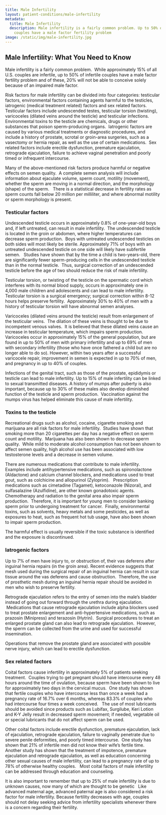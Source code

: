 ```yaml
---
title: Male Infertility
layout: patient-conditions/male-infertility
metadata:
  title: Male Infertility
  description: Male infertility is a fairly common problem. Up to 50% of infertile
    couples have a male factor fertility problem
image: /static/img/male-infertility.jpg
---
```

## Male Infertility: What You Need to Know

Male infertility is a fairly common problem.  While approximately 15% of all U.S. couples are infertile, up to 50% of infertile couples have a male factor fertility problem and of these, 20% will not be able to conceive solely because of an impaired male factor. 

Risk factors for male infertility can be divided into four categories: testicular factors, environmental factors containing agents harmful to the testicles, iatrogenic (medical treatment related) factors and sex related factors.  Testicular factors include undescended testes, testicular torsion (twisting), varicoceles (dilated veins around the testicle) and testicular infections.  Environmental toxins to the testicle are chemicals, drugs or other substances that poison sperm-producing organs.  Iatrogenic factors are caused by various medical treatments or diagnostic procedures, and include a history of prostate, scrotal or groin-area surgeries, such as a vasectomy or hernia repair, as well as the use of certain medications.  Sex related factors include erectile dysfunction, premature ejaculation, retrograde ejaculation, failure to achieve vaginal penetration and poorly timed or infrequent intercourse.  

Many of the above-mentioned risk factors produce harmful or negative effects on semen quality.  A complete semen analysis will include information about ejaculate volume, sperm count, motility (movement), whether the sperm are moving in a normal direction, and the morphology (shape) of the sperm.   There is a statistical decrease in fertility rates as sperm counts fall below 20 million per milliliter, and where abnormal motility or sperm morphology is present.

### Testicular factors

Undescended testicle occurs in approximately 0.8% of one-year-old boys and, if left untreated, can result in male infertility.  The undescended testicle is located in the groin or abdomen, where higher temperatures can decrease sperm production.  Boys with untreated undescended testicles on both sides will most likely be sterile. Approximately 71% of boys with an untreated undescended testicle on one side will likely have subfertile semen.   Studies have shown that by the time a child is two-years-old, there are significantly fewer sperm-producing cells in the undescended testicle than in the normal testicle.  Thus, surgical correction of an undescended testicle before the age of two should reduce the risk of male infertility.  

Testicular torsion, or twisting of the testicle on the spermatic cord which interferes with its normal blood supply, occurs in approximately one in 4,000 male children and adolescents and can lead to male infertility. Testicular torsion is a surgical emergency; surgical correction within 8-12 hours helps preserve fertility.  Approximately 30% to 40% of men with a history of testicular torsion will have abnormal semen analyses.  

Varicoceles (dilated veins around the testicle) result from enlargement of the testicular veins.  The dilation of these veins is thought to be due to incompetent venous valves.  It is believed that these dilated veins cause an increase in testicular temperature, which impairs sperm production. Varicoceles occur in approximately 15% of the general population, but are found in up to 50% of men with primary infertility and up to 69% of men with secondary infertility (those who have once fathered a child but are no longer able to do so). However, within two years after a successful varicocele repair, improvement in semen is expected in up to 70% of men, and pregnancy in up to 40% of couples.

Infections of the genital tract, such as those of the prostate, epididymis or testicle can lead to male infertility. Up to 15% of male infertility can be linked to sexual transmitted diseases. A history of mumps after puberty is also important, because up to 30% of these males also develop diminished function of the testicle and sperm production.  Vaccination against the mumps virus has helped eliminate this cause of male infertility.  

### Toxins to the testicle

Recreational drugs such as alcohol, cocaine, cigarette smoking and marijuana are all risk factors for male infertility.  Studies have shown that smoking more than 20 cigarettes per day has a negative effect on sperm count and motility.  Marijuana has also been shown to decrease sperm quality.  While mild to moderate alcohol consumption has not been shown to affect semen quality, high alcohol use has been associated with low testosterone levels and a decrease in semen volume.  

There are numerous medications that contribute to male infertility.  Examples include antihypertensive medications, such as spironolactone (Aldactone) and calcium channel blockers, and medications used to treat gout, such as colchicine and allopurinol (Zyloprim).   Prescription medications such as cimetadine (Tagamet), ketoconazole (Nizoral), and sulfasalazine (Azulfidine), are other known gonadotoxic agents.  Chemotherapy and radiation to the genital area also impair sperm production.  Therefore, it is important for young men to consider banking sperm prior to undergoing treatment for cancer.  Finally, environmental toxins, such as solvents, heavy metals and some pesticides, as well as exposures to heat, such as frequent hot tub usage, have also been shown to impair sperm production.  

The harmful effect is usually reversible if the toxic substance is identified and the exposure is discontinued.  

### Iatrogenic factors

Up to 7% of men have injury to, or obstruction of, their vas deferens after inguinal hernia repairs (in the groin area). Recent evidence suggests that mesh used during the surgical repair of an inguinal hernia can result in scar tissue around the vas deferens and cause obstruction.  Therefore, the use of prosthetic mesh during an inguinal hernia repair should be avoided in men who wish to preserve fertility.  

Retrograde ejaculation refers to the entry of semen into the male’s bladder instead of going out forward through the urethra during ejaculation.   Medications that cause retrograde ejaculation include alpha blockers used to treat prostate enlargement and anti-hypertensive medications, such as prazosin (Minipress) and terazosin (Hytrin).  Surgical procedures to treat an enlarged prostate gland can also lead to retrograde ejaculation.  However, the sperm can be collected from the urine and used for successful insemination. 

Operations that remove the prostate gland are associated with possible nerve injury, which can lead to erectile dysfunction. 

### Sex related factors

Coital factors cause infertility in approximately 5% of patients seeking treatment.  Couples trying to get pregnant should have intercourse every 48 hours around the time of ovulation, because sperm have been shown to live for approximately two days in the cervical mucus.  One study has shown that fertile couples who have intercourse less than once a week had a pregnancy rate of 16.7% over 6 months, whereas 83.3% of couples who had intercourse four times a week conceived.   The use of most lubricants should be avoided since products such as Lubifax, Surgilube, Keri Lotion and K-Y Jelly result in decreased sperm movement; if needed, vegetable oil or special lubricants that do not affect sperm can be used.  

Other coital factors include erectile dysfunction, premature ejaculation, lack of ejaculation, retrograde ejaculation, failure to vaginally penetrate due to severe penile deformities, and poorly timed intercourse.  One study has shown that 21% of infertile men did not know their wife’s fertile time.  Another study has shown that the treatment of impotence, premature ejaculation and retrograde ejaculation, as well as education concerning other sexual causes of male infertility, can lead to a pregnancy rate of up to 78% of otherwise healthy couples.   Most coital factors of male infertility can be addressed through education and counseling.

It is also important to remember that up to 25% of male infertility is due to unknown causes, now many of which are thought to be genetic   Like advanced maternal age, advanced paternal age is also considered a risk factor for male infertility. Because fertility decreases with age, couples should not delay seeking advice from infertility specialists whenever there is a concern regarding their fertility.